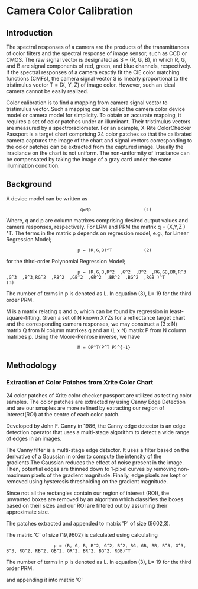# Camera Color Calibration
## Introduction
The spectral responses of a camera are the products of the transmittances of color filters and the spectral response of image sensor, such as CCD or CMOS. The raw signal vector is designated as S = (R, G, B), in which R, G, and B are signal components of red, green, and blue channels, respectively. If the spectral responses of a camera exactly fit the CIE color matching functions (CMFs), the camera signal vector S is linearly proportional to the tristimulus vector T = (X, Y, Z) of image color. However, such an ideal camera cannot be easily realized.

Color calibration is to find a mapping from camera signal vector to tristimulus vector. Such a mapping can be called the camera color device model or camera model for simplicity. To obtain an accurate mapping, it requires a set of color patches under an illuminant. Their tristimulus vectors are measured by a spectroradiometer. For an example, X-Rite ColorChecker Passport is a target chart comprising 24 color patches so that the calibrated camera captures the image of the chart and signal vectors corresponding to the color patches can be extracted from the captured image. Usually the irradiance on the chart is not uniform. The non-uniformity of irradiance can be compensated by taking the image of a gray card under the same illumination condition.

## Background
A device model can be written as

                                q=Mp                    (1)

Where, q and p are column matrixes comprising desired output values and camera responses, respectively. For LRM and PRM the matrix q = (X,Y,Z ) ^T. The terms in the matrix p depends on regression model, e.g.,
for Linear Regression Model;

                               p = (R,G,B)^T            (2)                 

for the third-order Polynomial Regression Model; 

                               p = (R,G,B,R^2  ,G^2  ,B^2  ,RG,GB,BR,R^3  ,G^3  ,B^3,RG^2  ,RB^2  ,GB^2  ,GR^2  ,BR^2  ,BG^2  ,RGB )^T                   (3)

The number of terms in p is denoted as L. In equation (3), L= 19 for the third order PRM.

M is a matrix relating q and p, which can be found by regression in least-square-fitting. Given a set of N known XYZs for a reflectance target chart and the corresponding camera responses, we may construct a (3 x N) matrix Q from N column matrixes q and an (L x N) matrix P from N column matrixes p. Using the Moore-Penrose inverse, we have

                               M = QP^T(P^T P)^{-1}



## Methodology
### Extraction of Color Patches from Xrite Color Chart

24 color patches of Xrite color checker passport are utilized as testing color samples. The color patches are extracted ny using Canny Edge Detection and are our smaples are more refined by extracting our region of interest(ROI) at the centre of each color patch.

Developed by John F. Canny in 1986, the Canny edge detector is an edge detection operator that uses a multi-stage algorithm to detect a wide range of edges in an images.

The Canny filter is a multi-stage edge detector. It uses a filter based on the derivative of a Gaussian in order to compute the intensity of the gradients.The Gaussian reduces the effect of noise present in the image. Then, potential edges are thinned down to 1-pixel curves by removing non-maximum pixels of the gradient magnitude. Finally, edge pixels are kept or removed using hysteresis thresholding on the gradient magnitude.

Since not all the rectangles contain our region of interest (ROI), the unwanted boxes are removed by an algorithm which classifies the boxes based on their sizes and our ROI are filtered out by assuming their approximate size.

The patches extracted and appended to matrix 'P' of size (9602,3).


The matrix 'C' of size (19,9602) is calculated using calculating

                      p = (R, G, B, R^2, G^2, B^2, RG, GB, BR, R^3, G^3, B^3, RG^2, RB^2, GB^2, GR^2, BR^2, BG^2, RGB)^T                              

The number of terms in p is denoted as L. In equation (3), L= 19 for the third order PRM.

and appending it into matrix 'C'

